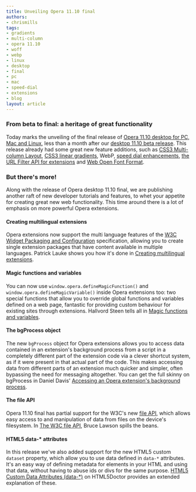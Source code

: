 ```yaml
---
title: Unveiling Opera 11.10 final
authors:
- chrismills
tags:
- gradients
- multi-column
- opera 11.10
- woff
- webp
- linux
- desktop
- final
- pc
- mac
- speed-dial
- extensions
- blog
layout: article
---
```

<h3>From beta to final: a heritage of great functionality</h3>

<p>Today marks the unveiling of the final release of <a href="http://www.opera.com/browser/">Opera 11.10 desktop for PC, Mac and Linux</a>, less than a month after our <a href="http://my.opera.com/ODIN/blog/new-web-standards-support-in-opera-desktop-11-10-beta">desktop 11.10 beta release</a>. This release already had some great new feature additions, such as <a href="http://dev.opera.com/articles/view/css3-multi-column-layout/">CSS3 Multi-column Layout</a>, <a href="http://dev.opera.com/articles/view/css3-linear-gradients/">CSS3 linear gradients</a>, WebP, <a href="http://dev.opera.com/articles/view/opera-speed-dial-enhancements/">speed dial enhancements</a>, <a href="http://dev.opera.com/articles/view/site-blocking-with-operas-url-filter-api/">the URL Filter API for extensions</a> and <a href="http://dev.opera.com/articles/view/introducing-woff-web-open-font-format/">Web Open Font Format</a>.</p>

<h3>But there&#39;s more!</h3>

<p>Along with the release of Opera desktop 11.10 final, we are publishing another raft of new developer tutorials and features, to whet your appetite for creating great new web functionality. This time around there is a lot of emphasis on more powerful Opera extensions.</p>

<h4>Creating multilingual extensions</h4>

<p>Opera extensions now support the multi language features of the <a href="http://www.w3.org/TR/widgets/">W3C Widget Packaging and Configuration</a> specification, allowing you to create single extension packages that have content available in multiple languages. Patrick Lauke shows you how it&#39;s done in <a href="http://dev.opera.com/articles/view/creating-multilingual-extensions/">Creating multilingual extensions</a>.</p>

<h4>Magic functions and variables</h4>

<p>You can now use <code>window.opera.defineMagicFunction()</code> and <code>window.opera.defineMagicVariable()</code> inside Opera extensions too: two special functions that allow you to override global functions and variables defined on a web page, fantastic for providing custom behaviour for existing sites through extensions. Hallvord Steen tells all in <a href="http://dev.opera.com/articles/view/magic-functions-and-variables/">Magic functions and variables</a>.</p>

<h4>The bgProcess object</h4>

<p>The new <code>bgProcess</code> object for Opera extensions allows you to access data contained in an extension&#39;s background process from a script in a completely different part of the extension code via a clever shortcut system, as if it were present in that actual part of the code. This makes accessing data from different parts of an extension much quicker and simpler, often bypassing the need for messaging altogether. You can get the full skinny on bgProcess in Daniel Davis&#39; <a href="http://dev.opera.com/articles/view/accessing-an-opera-extensions-background-process/">Accessing an Opera extension&#39;s background process</a>.</p>

<h4>The file API</h4>

<p>Opera 11.10 final has partial support for the W3C&#39;s new <a href="http://www.w3.org/TR/file-upload/">file API</a>, which allows easy access to and manipulation of data from files on the device&#39;s filesystem. In <a href="http://dev.opera.com/articles/view/the-w3c-file-api/">The W3C file API</a>, Bruce Lawson spills the beans.</p>

<h4>HTML5 data-* attributes</h4>

<p>In this release we&#39;ve also added support for the new HTML5 custom <code>dataset</code> property, which allow you to use data defined in <code>data-*</code> attributes. It&#39;s an easy way of defining metadata for elements in your HTML and using that data, without having to abuse ids or divs for the same purpose. <a href="http://html5doctor.com/html5-custom-data-attributes/">HTML5 Custom Data Attributes (data-*)</a> on HTML5Doctor provides an extended explanation of these.</p>
